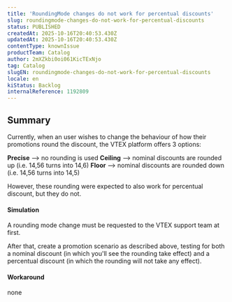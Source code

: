 ```yaml
---
title: 'RoundingMode changes do not work for percentual discounts'
slug: roundingmode-changes-do-not-work-for-percentual-discounts
status: PUBLISHED
createdAt: 2025-10-16T20:40:53.430Z
updatedAt: 2025-10-16T20:40:53.430Z
contentType: knownIssue
productTeam: Catalog
author: 2mXZkbi0oi061KicTExNjo
tag: Catalog
slugEN: roundingmode-changes-do-not-work-for-percentual-discounts
locale: en
kiStatus: Backlog
internalReference: 1192809
---
```


## Summary


Currently, when an user wishes to change the behaviour of how their promotions round the discount, the VTEX platform offers 3 options:

**Precise** --> no rounding is used
**Ceiling** --> nominal discounts are rounded up (i.e. 14,56 turns into 14,6)
**Floor** --> nominal discounts are rounded down (i.e. 14,56 turns into 14,5)

However, these rounding were expected to also work for percentual discount, but they do not.


#### Simulation


A rounding mode change must be requested to the VTEX support team at first.

After that, create a promotion scenario as described above, testing for both a nominal discount (in which you'll see the rounding take effect) and a percentual discount (in which the rounding will not take any effect).


#### Workaround


none



